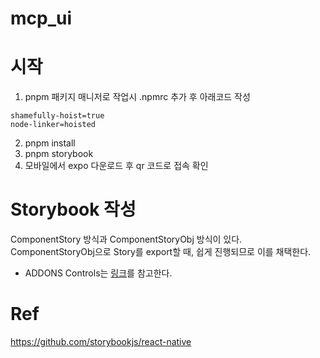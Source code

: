 # mcp_ui

# 시작

1. pnpm 패키지 매니저로 작업시 .npmrc 추가 후 아래코드 작성

```
shamefully-hoist=true
node-linker=hoisted
```

2. pnpm install
3. pnpm storybook
4. 모바일에서 expo 다운로드 후 qr 코드로 접속 확인

# Storybook 작성

ComponentStory 방식과 ComponentStoryObj 방식이 있다.
ComponentStoryObj으로 Story를 export할 때, 쉽게 진행되므로 이를 채택한다.

- ADDONS Controls는 [링크](https://storybook.js.org/docs/react/essentials/controls)를 참고한다.

# Ref

https://github.com/storybookjs/react-native
